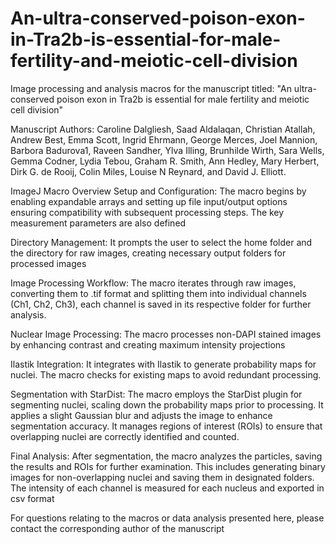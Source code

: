 # An-ultra-conserved-poison-exon-in-Tra2b-is-essential-for-male-fertility-and-meiotic-cell-division
Image processing and analysis macros for the manuscript titled: "An ultra-conserved poison exon in Tra2b is essential for male fertility and meiotic cell division"

Manuscript Authors: Caroline Dalgliesh, Saad Aldalaqan, Christian Atallah, Andrew Best, Emma Scott, Ingrid Ehrmann, George Merces, Joel Mannion, Barbora Badurova1, Raveen Sandher, Ylva Illing, Brunhilde Wirth, Sara Wells, Gemma Codner, Lydia Tebou, Graham R. Smith, Ann Hedley, Mary Herbert, Dirk G. de Rooij, Colin Miles, Louise N Reynard, and David J. Elliott.

ImageJ Macro Overview
Setup and Configuration:
The macro begins by enabling expandable arrays and setting up file input/output options ensuring compatibility with subsequent processing steps. The key measurement parameters are also defined

Directory Management:
It prompts the user to select the home folder and the directory for raw images, creating necessary output folders for processed images

Image Processing Workflow:
The macro iterates through raw images, converting them to .tif format and splitting them into individual channels (Ch1, Ch2, Ch3), each channel is saved in its respective folder for further analysis.

Nuclear Image Processing:
The macro processes non-DAPI stained images by enhancing contrast and creating maximum intensity projections

Ilastik Integration:
It integrates with Ilastik to generate probability maps for nuclei. The macro checks for existing maps to avoid redundant processing.

Segmentation with StarDist:
The macro employs the StarDist plugin for segmenting nuclei, scaling down the probability maps prior to processing. It applies a slight Gaussian blur and adjusts the image to enhance segmentation accuracy. It manages regions of interest (ROIs) to ensure that overlapping nuclei are correctly identified and counted.

Final Analysis:
After segmentation, the macro analyzes the particles, saving the results and ROIs for further examination. This includes generating binary images for non-overlapping nuclei and saving them in designated folders. The intensity of each channel is measured for each nucleus and exported in csv format

For questions relating to the macros or data analysis presented here, please contact the corresponding author of the manuscript
